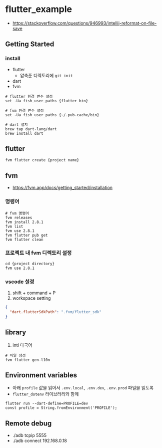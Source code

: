 # flutter_example

* https://stackoverflow.com/questions/946993/intellij-reformat-on-file-save

## Getting Started

### install

* flutter
    * 압축푼 디렉토리에 `git init`
* dart
* fvm

```shell script
# flutter 환경 변수 설정
set -Ua fish_user_paths {flutter bin}

# fvm 환경 변수 설정
set -Ua fish_user_paths {~/.pub-cache/bin}

# dart 설치
brew tap dart-lang/dart
brew install dart

```

## flutter

```shell script
fvm flutter create {project name}
```

## fvm

* https://fvm.app/docs/getting_started/installation

### 명령어

```shell script
# fvm 명령어
fvm releases
fvm install 2.8.1
fvm list
fvm use 2.8.1
fvm flutter pub get
fvm flutter clean
```

### 프로젝트 내 fvm 디렉토리 설정

```shell script
cd {project directory}
fvm use 2.8.1
```

### vscode 설정

1. shift + command + P
2. workspace setting

```json
{
  "dart.flutterSdkPath": ".fvm/flutter_sdk"
}
```

## library

1. intl 다국어

```shell script
# 파일 생성
fvm flutter gen-l10n
```

## Environment variables

* 아래 `profile` 값을 읽어서 `.env.local`, `.env.dev`, `.env.prod` 파일을 읽도록
* `flutter_dotenv` 라이브러리와 함께

```shell
flutter run --dart-define=PROFILE=dev
const profile = String.fromEnvironment('PROFILE');
```

## Remote debug

* ./adb tcpip 5555
* ./adb connect 192.168.0.18
